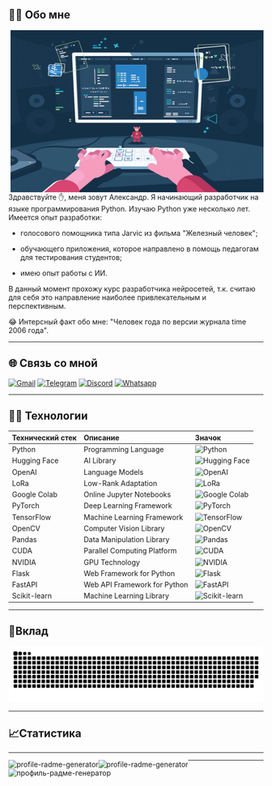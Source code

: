 ## 👨‍💻 Обо мне
<img align="right" alt="GIF" src="https://github.com/AlexChek51/AlexChek51/blob/main/booting-up-developer-economy-how-tech-startups-are-helping-coders-build-and-test-software-faster.gif" width="500" height="320" />
Здравствуйте ✋, меня зовут Александр. Я начинающий разработчик на языке программирования Python. Изучаю Python уже несколько лет. Имеется опыт разработки: 

- голосового помощника типа Jarvic из фильма "Железный человек";
  
- обучающего приложения, которое направлено в помощь педагогам для тестирования студентов;
  
- имею опыт работы с ИИ.

В данный момент прохожу курс разработчика нейросетей, т.к. считаю для себя это направление наиболее привлекательным и перспективным.

😂 Интерсный факт обо мне: "Человек года по версии журнала time 2006 года".
___

## 🌐 Связь со мной

[![Gmail](https://img.shields.io/static/v1?message=Gmail&logo=gmail&label=&color=D14836&logoColor=white&labelColor=&style=for-the-badge)](sasha.checkulin@gmail.com)
[![Telegram](https://img.shields.io/static/v1?message=Telegram&logo=telegram&label=&color=30A0E0&logoColor=white&labelColor=&style=for-the-badge)](https://t.me/alalch)
[![Discord](https://img.shields.io/badge/Discord-%237289DA.svg?logo=discord&logoColor=white&labelColor=&style=for-the-badge)](https://discord.gg/marcus9503)
[![Whatsapp](https://img.shields.io/static/v1?message=Whatsapp&logo=whatsapp&label=&color=25D366&logoColor=white&labelColor=&style=for-the-badge)](https://wa.me/+79828076773)

___

## 🧑‍💻 Технологии

<div>

| Технический стек | Описание                      | Значок                                                                                              |
| :--------------- | :---------------------------- | :-------------------------------------------------------------------------------------------------- |
| Python           | Programming Language          | ![Python](https://img.shields.io/badge/Python-Programming%20Language-blue)                          |
| Hugging Face     | AI Library                    | ![Hugging Face](https://img.shields.io/badge/Hugging%20Face-AI%20Library-ff69b4)                    |
| OpenAI           | Language Models               | ![OpenAI](https://img.shields.io/badge/OpenAI-Language%20Models-00cc55)                             |
| LoRa             | Low-Rank Adaptation           | ![LoRa](https://img.shields.io/badge/LoRa-Fine%20Tuning-blue)                                       |
| Google Colab     | Online Jupyter Notebooks      | ![Google Colab](https://img.shields.io/badge/Google%20Colab-Notebooks-yellow)                       |
| PyTorch          | Deep Learning Framework       | ![PyTorch](https://img.shields.io/badge/PyTorch-Deep%20Learning-red)                                |
| TensorFlow       | Machine Learning Framework    | ![TensorFlow](https://img.shields.io/badge/TensorFlow-Machine%20Learning-blue)                      |
| OpenCV           | Computer Vision Library       | ![OpenCV](https://img.shields.io/badge/OpenCV-Computer%20Vision-brightgreen)                        |
| Pandas           | Data Manipulation Library     | ![Pandas](https://img.shields.io/badge/Pandas-Data%20Manipulation-blueviolet)                       |
| CUDA             | Parallel Computing Platform   | ![CUDA](https://img.shields.io/badge/CUDA-Parallel%20Computing-darkorange)                          |
| NVIDIA           | GPU Technology                | ![NVIDIA](https://img.shields.io/badge/NVIDIA-GPU%20Technology-76b900)                              |
| Flask            | Web Framework for Python      | ![Flask](https://img.shields.io/badge/Flask-Web%20Framework-yellow)                                 |
| FastAPI          | Web API Framework for Python  | ![FastAPI](https://img.shields.io/badge/FastAPI-Web%20API%20Framework-green)                        |
| Scikit-learn     | Machine Learning Library      | ![Scikit-learn](https://img.shields.io/badge/Scikit%20learn-Machine%20Learning-lightgreen)          |

</div>

___

## 🚩Вклад

![Snake animation Contribution Graph](https://raw.githubusercontent.com/happydeveloper0305/happydeveloper0305/output/github-contribution-grid-snake-dark.svg)
___

## 📈Статистика
___

<img align="left" height="auto" width={300} src="https://github-readme-stats.vercel.app/api?username=AlexChek51&show_icons=true&theme=dark&locale=en&hide_border=false" alt="profile-radme-generator" />


<img align="left" height="auto" width={300} src="https://github-readme-streak-stats.herokuapp.com/?user=AlexChek51&theme=dark&mode=weekly&hide_border=false&locale=en" alt="profile-radme-generator" />


<img align="left" height="auto" width={300} src="https://github-readme-stats.vercel.app/api/top-langs/?username=AlexChek51&theme=dark&hide_border=false" alt ="профиль-радме-генератор" />

___
